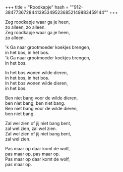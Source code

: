 +++
title = "Roodkapje"
hash = "\"912-38477367284413953495236852149883459144\""
+++

Zeg roodkapje waar ga je heen,  
zo alleen, zo alleen.  
Zeg roodkapje waar ga je heen,  
zo alleen.

'k Ga naar grootmoeder koekjes brengen,  
in het bos, in het bos.  
'k Ga naar grootmoeder koekjes brengen,  
in het bos.

In het bos wonen wilde dieren,  
in het bos, in het bos.  
In het bos wonen wilde dieren,  
in het bos.

Ben niet bang voor de wilde dieren,  
ben niet bang, ben niet bang.  
Ben niet bang voor de wilde dieren,  
ben niet bang.

Zal wel zien of jij niet bang bent,  
zal wel zien, zal wel zien.  
Zal wel zien of jij niet bang bent,  
zal wel zien.

Pas maar op daar komt de wolf,  
pas maar op, pas maar op.  
Pas maar op daar komt de wolf,  
pas maar op.